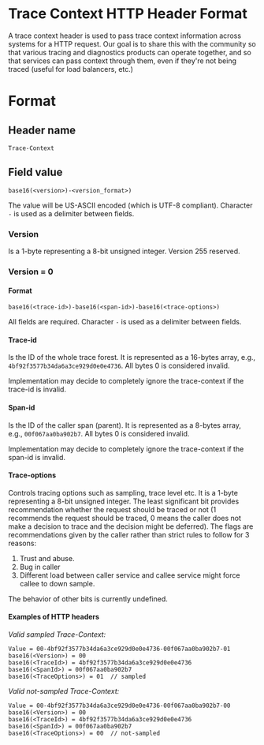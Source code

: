 # Trace Context HTTP Header Format

A trace context header is used to pass trace context information across systems
for a HTTP request. Our goal is to share this with the community so that various
tracing and diagnostics products can operate together, and so that services can
pass context through them, even if they're not being traced (useful for load
balancers, etc.)

# Format

## Header name

`Trace-Context`

## Field value

`base16(<version>)-<version_format>)`

The value will be US-ASCII encoded (which is UTF-8 compliant). Character `-` is
used as a delimiter between fields.

### Version

Is a 1-byte representing a 8-bit unsigned integer. Version 255 reserved.

### Version = 0

#### Format

`base16(<trace-id>)-base16(<span-id>)-base16(<trace-options>)`

All fields are required. Character `-` is used as a delimiter between fields.

#### Trace-id

Is the ID of the whole trace forest. It is represented as a 16-bytes array,
e.g., `4bf92f3577b34da6a3ce929d0e0e4736`. All bytes 0 is considered invalid.

Implementation may decide to completely ignore the trace-context if the trace-id
is invalid.

#### Span-id

Is the ID of the caller span (parent). It is represented as a 8-bytes array,
e.g., `00f067aa0ba902b7`. All bytes 0 is considered invalid.

Implementation may decide to completely ignore the trace-context if the span-id
is invalid.

#### Trace-options

Controls tracing options such as sampling, trace level etc. It is a 1-byte
representing a 8-bit unsigned integer. The least significant bit provides
recommendation whether the request should be traced or not (1 recommends the
request should be traced, 0 means the caller does not make a decision to trace
and the decision might be deferred). The flags are recommendations given by the
caller rather than strict rules to follow for 3 reasons:

1.  Trust and abuse.
2.  Bug in caller
3.  Different load between caller service and callee service might force callee
    to down sample.

The behavior of other bits is currently undefined.

#### Examples of HTTP headers

*Valid sampled Trace-Context:*

```
Value = 00-4bf92f3577b34da6a3ce929d0e0e4736-00f067aa0ba902b7-01
base16(<Version>) = 00
base16(<TraceId>) = 4bf92f3577b34da6a3ce929d0e0e4736
base16(<SpanId>) = 00f067aa0ba902b7
base16(<TraceOptions>) = 01  // sampled
```

*Valid not-sampled Trace-Context:*

```
Value = 00-4bf92f3577b34da6a3ce929d0e0e4736-00f067aa0ba902b7-00
base16(<Version>) = 00
base16(<TraceId>) = 4bf92f3577b34da6a3ce929d0e0e4736
base16(<SpanId>) = 00f067aa0ba902b7
base16(<TraceOptions>) = 00  // not-sampled
```
